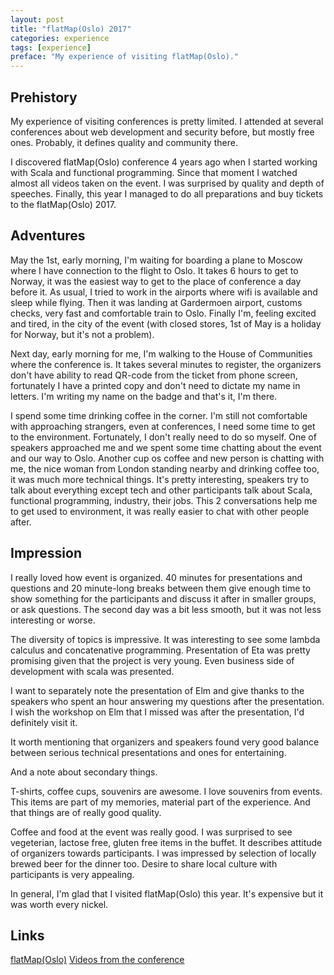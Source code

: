 ```yaml
---
layout: post
title: "flatMap(Oslo) 2017"
categories: experience
tags: [experience]
preface: "My experience of visiting flatMap(Oslo)."
---
```


## Prehistory

My experience of visiting conferences is pretty limited. I attended at several conferences about web development and security before, but mostly free ones. Probably, it defines quality and community there.

I discovered flatMap(Oslo) conference 4 years ago when I started working with Scala and functional programming. Since that moment I watched almost all videos taken on the event. I was surprised by quality and depth of speeches. Finally, this year I managed to do all preparations and buy tickets to the flatMap(Oslo) 2017.

## Adventures

May the 1st, early morning, I'm waiting for boarding a plane to Moscow where I have connection to the flight to Oslo. It takes 6 hours to get to Norway, it was the easiest way to get to the place of conference a day before it. As usual, I tried to work in the airports where wifi is available and sleep while flying. Then it was landing at Gardermoen airport, customs checks, very fast and comfortable train to Oslo. Finally I'm, feeling excited and tired, in the city of the event (with closed stores, 1st of May is a holiday for Norway, but it's not a problem).

Next day, early morning for me, I'm walking to the House of Communities where the conference is. It takes several minutes to register, the organizers don't have ability to read QR-code from the ticket from phone screen, fortunately I have a printed copy and don't need to dictate my name in letters. I'm writing my name on the badge and that's it, I'm there.

I spend some time drinking coffee in the corner. I'm still not comfortable with approaching strangers, even at conferences, I need some time to get to the environment. Fortunately, I don't really need to do so myself. One of speakers approached me and we spent some time chatting about the event and our way to Oslo. Another cup os coffee and new person is chatting with me, the nice woman from London standing nearby and drinking coffee too, it was much more technical things. It's pretty interesting, speakers try to talk about everything except tech and other participants talk about Scala, functional programming, industry, their jobs. This 2 conversations help me to get used to environment, it was really easier to chat with other people after.

## Impression

I really loved how event is organized. 40 minutes for presentations and questions and 20 minute-long breaks between them give enough time to show something for the participants and discuss it after in smaller groups, or ask questions. The second day was a bit less smooth, but it was not less interesting or worse.

The diversity of topics is impressive. It was interesting to see some lambda calculus and concatenative programming. Presentation of Eta was pretty promising given that the project is very young. Even business side of development with scala was presented.

I want to separately note the presentation of Elm and give thanks to the speakers who spent an hour answering my questions after the presentation. I wish the workshop on Elm that I missed was after the presentation, I'd definitely visit it.

It worth mentioning that organizers and speakers found very good balance between serious technical presentations and ones for entertaining.

And a note about secondary things.

T-shirts, coffee cups, souvenirs are awesome. I love souvenirs from events. This items are part of my memories, material part of the experience. And that things are of really good quality.

Coffee and food at the event was really good. I was surprised to see vegeterian, lactose free, gluten free items in the buffet. It describes attitude of organizers towards participants. I was impressed by selection of locally brewed beer for the dinner too. Desire to share local culture with participants is very appealing.

In general, I'm glad that I visited flatMap(Oslo) this year. It's expensive but it was worth every nickel.

## Links

[flatMap(Oslo)](http://2017.flatmap.no/)
[Videos from the conference](https://vimeo.com/channels/flatmap2017)
